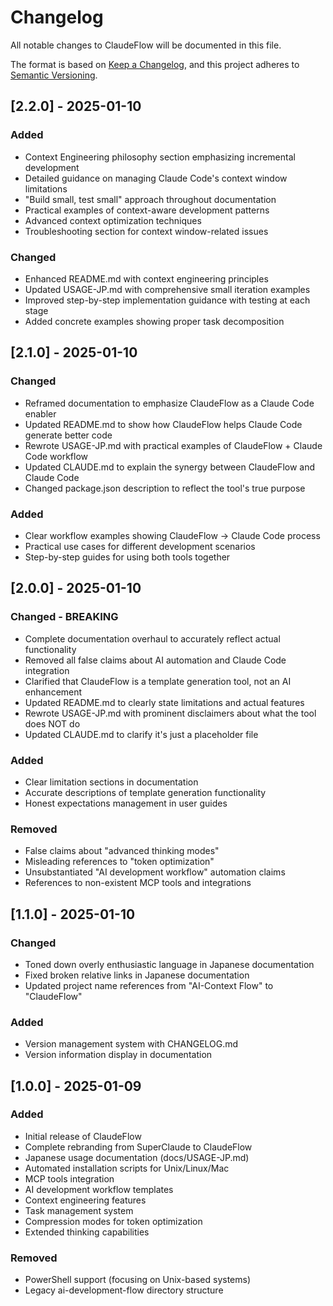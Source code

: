 # Changelog

All notable changes to ClaudeFlow will be documented in this file.

The format is based on [Keep a Changelog](https://keepachangelog.com/en/1.0.0/),
and this project adheres to [Semantic Versioning](https://semver.org/spec/v2.0.0.html).

## [2.2.0] - 2025-01-10

### Added
- Context Engineering philosophy section emphasizing incremental development
- Detailed guidance on managing Claude Code's context window limitations
- "Build small, test small" approach throughout documentation
- Practical examples of context-aware development patterns
- Advanced context optimization techniques
- Troubleshooting section for context window-related issues

### Changed
- Enhanced README.md with context engineering principles
- Updated USAGE-JP.md with comprehensive small iteration examples
- Improved step-by-step implementation guidance with testing at each stage
- Added concrete examples showing proper task decomposition

## [2.1.0] - 2025-01-10

### Changed
- Reframed documentation to emphasize ClaudeFlow as a Claude Code enabler
- Updated README.md to show how ClaudeFlow helps Claude Code generate better code
- Rewrote USAGE-JP.md with practical examples of ClaudeFlow + Claude Code workflow
- Updated CLAUDE.md to explain the synergy between ClaudeFlow and Claude Code
- Changed package.json description to reflect the tool's true purpose

### Added
- Clear workflow examples showing ClaudeFlow → Claude Code process
- Practical use cases for different development scenarios
- Step-by-step guides for using both tools together

## [2.0.0] - 2025-01-10

### Changed - BREAKING
- Complete documentation overhaul to accurately reflect actual functionality
- Removed all false claims about AI automation and Claude Code integration
- Clarified that ClaudeFlow is a template generation tool, not an AI enhancement
- Updated README.md to clearly state limitations and actual features
- Rewrote USAGE-JP.md with prominent disclaimers about what the tool does NOT do
- Updated CLAUDE.md to clarify it's just a placeholder file

### Added
- Clear limitation sections in documentation
- Accurate descriptions of template generation functionality
- Honest expectations management in user guides

### Removed
- False claims about "advanced thinking modes"
- Misleading references to "token optimization"
- Unsubstantiated "AI development workflow" automation claims
- References to non-existent MCP tools and integrations

## [1.1.0] - 2025-01-10

### Changed
- Toned down overly enthusiastic language in Japanese documentation
- Fixed broken relative links in Japanese documentation
- Updated project name references from "AI-Context Flow" to "ClaudeFlow"

### Added
- Version management system with CHANGELOG.md
- Version information display in documentation

## [1.0.0] - 2025-01-09

### Added
- Initial release of ClaudeFlow
- Complete rebranding from SuperClaude to ClaudeFlow
- Japanese usage documentation (docs/USAGE-JP.md)
- Automated installation scripts for Unix/Linux/Mac
- MCP tools integration
- AI development workflow templates
- Context engineering features
- Task management system
- Compression modes for token optimization
- Extended thinking capabilities

### Removed
- PowerShell support (focusing on Unix-based systems)
- Legacy ai-development-flow directory structure